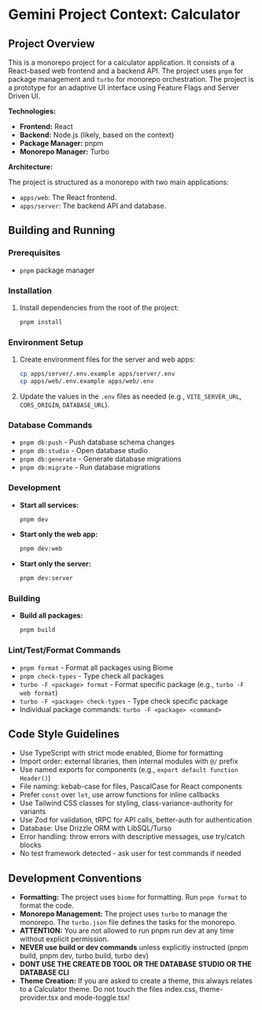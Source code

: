 # Gemini Project Context: Calculator

## Project Overview

This is a monorepo project for a calculator application. It consists of a React-based web frontend and a backend API. The project uses `pnpm` for package management and `turbo` for monorepo orchestration. The project is a prototype for an adaptive UI interface using Feature Flags and Server Driven UI.

**Technologies:**

*   **Frontend:** React
*   **Backend:** Node.js (likely, based on the context)
*   **Package Manager:** pnpm
*   **Monorepo Manager:** Turbo

**Architecture:**

The project is structured as a monorepo with two main applications:

*   `apps/web`: The React frontend.
*   `apps/server`: The backend API and database.

## Building and Running

### Prerequisites

*   `pnpm` package manager

### Installation

1.  Install dependencies from the root of the project:
    ```bash
    pnpm install
    ```

### Environment Setup

1.  Create environment files for the server and web apps:
    ```bash
    cp apps/server/.env.example apps/server/.env
    cp apps/web/.env.example apps/web/.env
    ```
2.  Update the values in the `.env` files as needed (e.g., `VITE_SERVER_URL`, `CORS_ORIGIN`, `DATABASE_URL`).

### Database Commands
- `pnpm db:push` - Push database schema changes
- `pnpm db:studio` - Open database studio
- `pnpm db:generate` - Generate database migrations
- `pnpm db:migrate` - Run database migrations

### Development

*   **Start all services:**
    ```bash
    pnpm dev
    ```
*   **Start only the web app:**
    ```bash
    pnpm dev:web
    ```
*   **Start only the server:**
    ```bash
    pnpm dev:server
    ```

### Building

*   **Build all packages:**
    ```bash
    pnpm build
    ```

### Lint/Test/Format Commands
- `pnpm format` - Format all packages using Biome
- `pnpm check-types` - Type check all packages
- `turbo -F <package> format` - Format specific package (e.g., `turbo -F web format`)
- `turbo -F <package> check-types` - Type check specific package
- Individual package commands: `turbo -F <package> <command>`

## Code Style Guidelines
- Use TypeScript with strict mode enabled, Biome for formatting
- Import order: external libraries, then internal modules with `@/` prefix
- Use named exports for components (e.g., `export default function Header()`)
- File naming: kebab-case for files, PascalCase for React components
- Prefer `const` over `let`, use arrow functions for inline callbacks
- Use Tailwind CSS classes for styling, class-variance-authority for variants
- Use Zod for validation, tRPC for API calls, better-auth for authentication
- Database: Use Drizzle ORM with LibSQL/Turso
- Error handling: throw errors with descriptive messages, use try/catch blocks
- No test framework detected - ask user for test commands if needed

## Development Conventions

*   **Formatting:** The project uses `biome` for formatting. Run `pnpm format` to format the code.
*   **Monorepo Management:** The project uses `turbo` to manage the monorepo. The `turbo.json` file defines the tasks for the monorepo.
*   **ATTENTION:** You are not allowed to run pnpm run dev at any time without explicit permission.
*   **NEVER use build or dev commands** unless explicitly instructed (pnpm build, pnpm dev, turbo build, turbo dev)
*   **DONT USE THE CREATE DB TOOL OR THE DATABASE STUDIO OR THE DATABASE CLI**
* **Theme Creation:** If you are asked to create a theme, this always relates to a Calculator theme. Do not touch the files index.css, theme-provider.tsx and mode-toggle.tsx!
